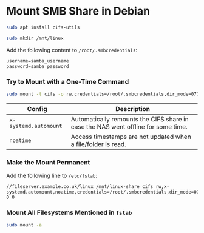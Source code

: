 # Mount SMB Share in Debian

```bash
sudo apt install cifs-utils
```

```bash
sudo mkdir /mnt/linux
```

Add the following content to `/root/.smbcredentials`:
```text
username=samba_username
password=samba_password
```

### Try to Mount with a One-Time Command
```bash
sudo mount -t cifs -o rw,credentials=/root/.smbcredentials,dir_mode=0775,file_mode=0775,uid=1000,gid=1000 //fileserver.example.co.uk/linux /mnt/linux
```
|Config|Description|
|---|---|
|`x-systemd.automount` | Automatically remounts the CIFS share in case the NAS went offline for some time.|
|`noatime` | Access timestamps are not updated when a file/folder is read.|

### Make the Mount Permanent
Add the following line to `/etc/fstab`:
```text
//fileserver.example.co.uk/linux /mnt/linux-share cifs rw,x-systemd.automount,noatime,credentials=/root/.smbcredentials,dir_mode=0775,file_mode=0775,uid=1000,gid=1000 0 0
```

### Mount All Filesystems Mentioned in `fstab`
```bash
sudo mount -a
